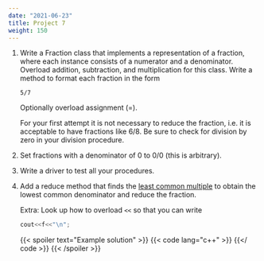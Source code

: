 ```yaml
---
date: "2021-06-23"
title: Project 7
weight: 150
---
```


1. Write a Fraction class that implements a representation of a fraction, where each instance consists of a numerator and a denominator. Overload addition, subtraction, and multiplication for this class.  Write a method to format each fraction in the form
    ```no-highlight
    5/7
    ```
    Optionally overload assignment (=).
    
    For your first attempt it is not necessary to reduce the fraction, i.e. it is acceptable to have fractions like 6/8. Be sure to check for division by zero in your division procedure.

2. Set fractions with a denominator of 0 to 0/0 (this is arbitrary).

3. Write a driver to test all your procedures.

4. Add a reduce method that finds the [least common multiple](https://en.wikipedia.org/wiki/Least_common_multiple) to obtain the lowest common denominator and reduce the fraction.

    Extra: Look up how to overload `<<` so that you can write
    ```c++
    cout<<f<<"\n";
    ```
    
    {{< spoiler text="Example solution" >}}
{{< code lang="c++" >}}
[](solns/fractions.cxx)
{{</ code >}}
    {{< /spoiler >}}


